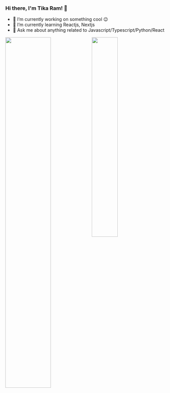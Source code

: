 ### Hi there, I'm Tika Ram! 👋

- 🔭 I’m currently working on something cool 😉
- 🌱 I’m currently learning Reactjs, Nextjs
- 💬 Ask me about anything related to Javascript/Typescript/Python/React

<img align="left" width="53%" src="https://github-readme-stats.vercel.app/api?username=khojwar&show_icons=true&theme=radical" />

<img align="left" width="40%" src="https://github-readme-stats.vercel.app/api/top-langs/?username=khojwar&layout=compact" />



<!--
**khojwar/khojwar** is a ✨ _special_ ✨ repository because its `README.md` (this file) appears on your GitHub profile.


- 🔭 I’m currently working on something cool
- 🌱 I’m currently learning Reactjs, Nextjs
- 👯 I’m looking to collaborate on ...
- 🤔 I’m looking for help with ...
- 💬 Ask me about anything related to Javascript/Typescript/Python/React
- 📫 How to reach me: ...
- 😄 Pronouns: ...
- ⚡ Fun fact: ...
-->
